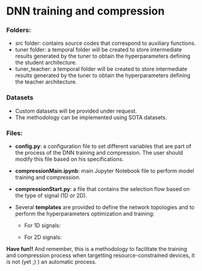 # DNN training and compression

### Folders: 

- src folder: contains source codes that correspond to auxiliary functions.
- tuner folder: a temporal folder will be created to store intermediate results generated by the tuner to obtain the hyperparameters defining the student architecture.
- tuner_teacher: a temporal folder will be created to store intermediate results generated by the tuner to obtain the hyperparameters defining the teacher architecture.

### Datasets

- Custom datasets will be provided under request.
- The methodology can be implemented using SOTA datasets.


### Files:

- **config.py**: a configuration file to set different variables that are part of the process of the DNN training and compression. The user should modify this file based on his specifications.

- **compressionMain.ipynb**: main Jupyter Notebook file to perform model training and compression.

- **compressionStart.py**: a file that contains the selection flow based on the type of signal (1D or 2D).

- Several **templates** are provided to define the network topologies and to perform the hyperparameters optimization and training:
    - For 1D signals:
      
    - For 2D signals:


**Have fun!!** 
And remember, this is a methodology to facilitate the training and compression process when targetting resource-constrained devices, it is not (yet ;) ) an automatic process.
